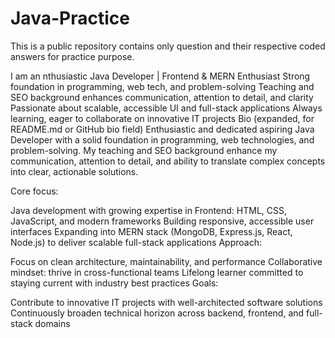 # Java-Practice
This is a public repository contains only question and their respective coded answers for practice purpose. 

I am an nthusiastic Java Developer | Frontend & MERN Enthusiast
Strong foundation in programming, web tech, and problem-solving
Teaching and SEO background enhances communication, attention to detail, and clarity
Passionate about scalable, accessible UI and full-stack applications
Always learning, eager to collaborate on innovative IT projects
Bio (expanded, for README.md or GitHub bio field)
Enthusiastic and dedicated aspiring Java Developer with a solid foundation in programming, web technologies, and problem-solving. My teaching and SEO background enhance my communication, attention to detail, and ability to translate complex concepts into clear, actionable solutions.

Core focus:

Java development with growing expertise in Frontend: HTML, CSS, JavaScript, and modern frameworks
Building responsive, accessible user interfaces
Expanding into MERN stack (MongoDB, Express.js, React, Node.js) to deliver scalable full-stack applications
Approach:

Focus on clean architecture, maintainability, and performance
Collaborative mindset: thrive in cross-functional teams
Lifelong learner committed to staying current with industry best practices
Goals:

Contribute to innovative IT projects with well-architected software solutions
Continuously broaden technical horizon across backend, frontend, and full-stack domains
